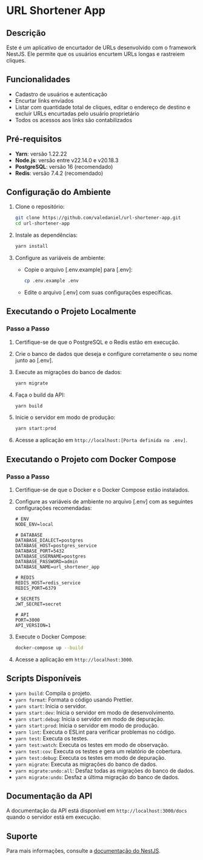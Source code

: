 # URL Shortener App

## Descrição

Este é um aplicativo de encurtador de URLs desenvolvido com o framework NestJS. Ele permite que os usuários encurtem URLs longas e rastreiem cliques.

## Funcionalidades

- Cadastro de usuários e autenticação
- Encurtar links enviados
- Listar com quantidade total de cliques, editar o endereço de destino e excluir URLs encurtadas pelo usuário proprietário
- Todos os acessos aos links são contabilizados

## Pré-requisitos

- **Yarn**: versão 1.22.22
- **Node.js**: versão entre v22.14.0 e v20.18.3
- **PostgreSQL**: versão 16 (recomendado)
- **Redis**: versão 7.4.2 (recomendado)

## Configuração do Ambiente

1. Clone o repositório:

   ```bash
   git clone https://github.com/valedaniel/url-shortener-app.git
   cd url-shortener-app
   ```

2. Instale as dependências:

   ```bash
   yarn install
   ```

3. Configure as variáveis de ambiente:
   - Copie o arquivo [.env.example] para [.env]:
     ```bash
     cp .env.example .env
     ```
   - Edite o arquivo [.env] com suas configurações específicas.

## Executando o Projeto Localmente

### Passo a Passo

1. Certifique-se de que o PostgreSQL e o Redis estão em execução.

2. Crie o banco de dados que deseja e configure corretamente o seu nome junto ao [.env].

3. Execute as migrações do banco de dados:

   ```bash
   yarn migrate
   ```

4. Faça o build da API:

   ```bash
   yarn build
   ```

5. Inicie o servidor em modo de produção:

   ```bash
   yarn start:prod
   ```

6. Acesse a aplicação em `http://localhost:[Porta definida no .env]`.

## Executando o Projeto com Docker Compose

### Passo a Passo

1. Certifique-se de que o Docker e o Docker Compose estão instalados.

2. Configure as variáveis de ambiente no arquivo [.env] com as seguintes configurações recomendadas:

   ```env
   # ENV
   NODE_ENV=local

   # DATABASE
   DATABASE_DIALECT=postgres
   DATABASE_HOST=postgres_service
   DATABASE_PORT=5432
   DATABASE_USERNAME=postgres
   DATABASE_PASSWORD=admin
   DATABASE_NAME=url_shortener_app

   # REDIS
   REDIS_HOST=redis_service
   REDIS_PORT=6379

   # SECRETS
   JWT_SECRET=secret

   # API
   PORT=3000
   API_VERSION=1
   ```

3. Execute o Docker Compose:

   ```bash
   docker-compose up --build
   ```

4. Acesse a aplicação em `http://localhost:3000`.

## Scripts Disponíveis

- `yarn build`: Compila o projeto.
- `yarn format`: Formata o código usando Prettier.
- `yarn start`: Inicia o servidor.
- `yarn start:dev`: Inicia o servidor em modo de desenvolvimento.
- `yarn start:debug`: Inicia o servidor em modo de depuração.
- `yarn start:prod`: Inicia o servidor em modo de produção.
- `yarn lint`: Executa o ESLint para verificar problemas no código.
- `yarn test`: Executa os testes.
- `yarn test:watch`: Executa os testes em modo de observação.
- `yarn test:cov`: Executa os testes e gera um relatório de cobertura.
- `yarn test:debug`: Executa os testes em modo de depuração.
- `yarn migrate`: Executa as migrações do banco de dados.
- `yarn migrate:undo:all`: Desfaz todas as migrações do banco de dados.
- `yarn migrate:undo`: Desfaz a última migração do banco de dados.

## Documentação da API

A documentação da API está disponível em `http://localhost:3000/docs` quando o servidor está em execução.

## Suporte

Para mais informações, consulte a [documentação do NestJS](https://docs.nestjs.com).
